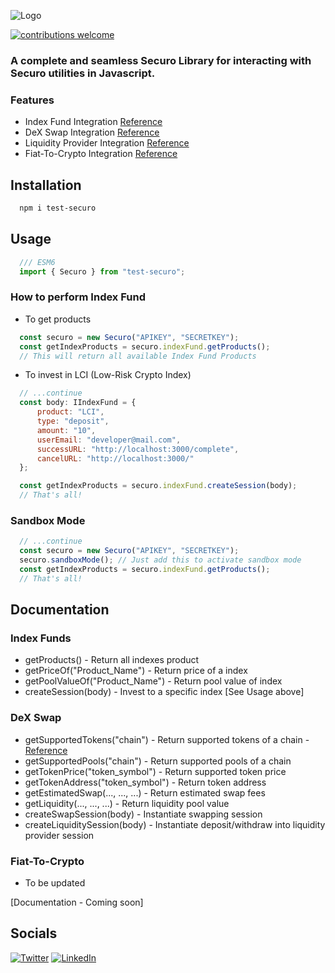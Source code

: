 
![Logo](https://gateway.pinata.cloud/ipfs/QmQ4J1gaUkyUH5471WuNo15a6XorZUDPzvzrVbUZ8KRpDm)



[![contributions welcome](https://img.shields.io/badge/contributions-welcome-brightgreen.svg?style=flat)](https://github.com/daoventures)


### A complete and seamless Securo Library for interacting with Securo utilities in Javascript.
### Features
- Index Fund Integration [Reference](https://securo.readme.io/reference/index-funds-overview)
- DeX Swap Integration [Reference](https://securo.readme.io/reference/dexswap-overview)
- Liquidity Provider Integration [Reference](https://securo.readme.io/reference/create-liquidity-session)
- Fiat-To-Crypto Integration [Reference](https://securo.readme.io/reference/payment-overview)
## Installation

```bash
  npm i test-securo
```


## Usage
```javascript
  /// ESM6
  import { Securo } from "test-securo";
```
### How to perform Index Fund
- To get products
```javascript
  const securo = new Securo("APIKEY", "SECRETKEY");
  const getIndexProducts = securo.indexFund.getProducts();
  // This will return all available Index Fund Products
```
- To invest in LCI (Low-Risk Crypto Index)
```javascript
  // ...continue
  const body: IIndexFund = {
      product: "LCI",
      type: "deposit",
      amount: "10",
      userEmail: "developer@mail.com",
      successURL: "http://localhost:3000/complete",
      cancelURL: "http://localhost:3000/"
  };

  const getIndexProducts = securo.indexFund.createSession(body);
  // That's all!
```
### Sandbox Mode
```javascript
  // ...continue
  const securo = new Securo("APIKEY", "SECRETKEY");
  securo.sandboxMode(); // Just add this to activate sandbox mode
  const getIndexProducts = securo.indexFund.getProducts();
  // That's all!
```
## Documentation

### Index Funds
- getProducts() - Return all indexes product
- getPriceOf("Product_Name") - Return price of a index
- getPoolValueOf("Product_Name") - Return pool value of index
- createSession(body) - Invest to a specific index [See Usage above]

### DeX Swap
- getSupportedTokens("chain") - Return supported tokens of a chain - [Reference](https://securo.readme.io/reference/dexswap-overview)
- getSupportedPools("chain") - Return supported pools of a chain
- getTokenPrice("token_symbol") - Return supported token price
- getTokenAddress("token_symbol") - Return token address
- getEstimatedSwap(..., ..., ...) - Return estimated swap fees
- getLiquidity(..., ..., ...) - Return liquidity pool value
- createSwapSession(body) - Instantiate swapping session
- createLiquiditySession(body) - Instantiate deposit/withdraw into liquidity provider session

### Fiat-To-Crypto
- To be updated

[Documentation - Coming soon]


## Socials
[![Twitter](https://img.shields.io/badge/Twitter-%231DA1F2.svg?style=for-the-badge&logo=Twitter&logoColor=white)](https://twitter.com/securo_dev)
[![LinkedIn](https://img.shields.io/badge/linkedin-%230077B5.svg?style=for-the-badge&logo=linkedin&logoColor=white)](https://www.linkedin.com/company/securo-dev/)